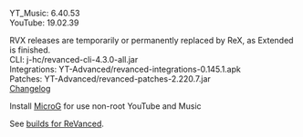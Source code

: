 YT_Music: 6.40.53  
YouTube: 19.02.39  

RVX releases are temporarily or permanently replaced by ReX, as Extended is finished.  
CLI: j-hc/revanced-cli-4.3.0-all.jar  
Integrations: YT-Advanced/revanced-integrations-0.145.1.apk  
Patches: YT-Advanced/revanced-patches-2.220.7.jar  
[Changelog](https://github.com/YT-Advanced/ReX-patches/releases/tag/v2.220.7)  

Install [MicroG](https://github.com/WSTxda/MicroG-RE/releases/latest) for use non-root YouTube and Music  

See [builds for ReVanced](https://github.com/kevinr99089/ReVanced.Builder/releases/latest).  
